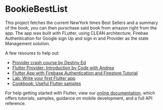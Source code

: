 # BookieBestList

This project fetches the current NewYork times Best Sellers and a summary of the book, you can then purschase said book from amazon right from the app.
The app was built with FLutter, using CLEAN architecture, Firebae Authentication for Google sign Up and sign in and Provider as the state Management solution. 

A few resoures to help out: 

- [Provider crash course by Destiny Ed](https://youtu.be/rqtUE6qQ_A4)
- [Flutter Provider: Introduction by Code with Andrea](https://www.youtube.com/watch?v=O71rYKcxUgA)
- [Flutter App with Firebase Authentication and Firestore Tutorial](https://www.youtube.com/watch?v=fi2WkznwWbc)
- [Lab: Write your first Flutter app](https://flutter.dev/docs/get-started/codelab)
- [Cookbook: Useful Flutter samples](https://flutter.dev/docs/cookbook)

For help getting started with Flutter, view our
[online documentation](https://flutter.dev/docs), which offers tutorials,
samples, guidance on mobile development, and a full API reference.
